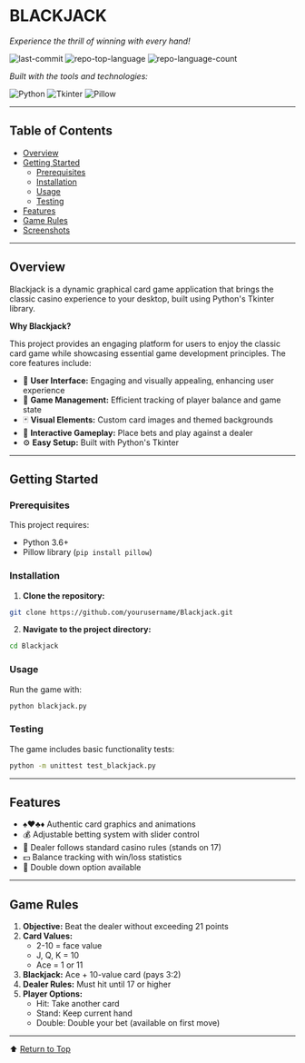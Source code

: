 
# BLACKJACK

*Experience the thrill of winning with every hand!*

![last-commit](https://img.shields.io/github/last-commit/deneaa/Blackjack?style=flat&logo=git&logoColor=white&color=0080ff)
![repo-top-language](https://img.shields.io/github/languages/top/deneaa/Blackjack?style=flat&color=0080ff)
![repo-language-count](https://img.shields.io/github/languages/count/deneaa/Blackjack?style=flat&color=0080ff)

*Built with the tools and technologies:*

![Python](https://img.shields.io/badge/Python-3776AB.svg?style=flat&logo=Python&logoColor=white)
![Tkinter](https://img.shields.io/badge/Tkinter-3776AB.svg?style=flat&logo=Tkinter&logoColor=white)
![Pillow](https://img.shields.io/badge/Pillow-3776AB.svg?style=flat&logo=Pillow&logoColor=white)

---

## Table of Contents

- [Overview](#overview)
- [Getting Started](#getting-started)
  - [Prerequisites](#prerequisites)
  - [Installation](#installation)
  - [Usage](#usage)
  - [Testing](#testing)
- [Features](#features)
- [Game Rules](#game-rules)
- [Screenshots](#screenshots)

---

## Overview

Blackjack is a dynamic graphical card game application that brings the classic casino experience to your desktop, built using Python's Tkinter library.

**Why Blackjack?**

This project provides an engaging platform for users to enjoy the classic card game while showcasing essential game development principles. The core features include:

- 🎨 **User Interface:** Engaging and visually appealing, enhancing user experience
- 💼 **Game Management:** Efficient tracking of player balance and game state
- 🃏 **Visual Elements:** Custom card images and themed backgrounds
- 🎲 **Interactive Gameplay:** Place bets and play against a dealer
- ⚙️ **Easy Setup:** Built with Python's Tkinter

---

## Getting Started

### Prerequisites

This project requires:
- Python 3.6+
- Pillow library (`pip install pillow`)

### Installation

1. **Clone the repository:**
```bash
git clone https://github.com/yourusername/Blackjack.git
```

2. **Navigate to the project directory:**
```bash
cd Blackjack
```

### Usage

Run the game with:
```bash
python blackjack.py
```

### Testing

The game includes basic functionality tests:
```bash
python -m unittest test_blackjack.py
```

---

## Features

- ♠️♥️♣️♦️ Authentic card graphics and animations
- 💰 Adjustable betting system with slider control
- 🎯 Dealer follows standard casino rules (stands on 17)
- 💵 Balance tracking with win/loss statistics
- 🔄 Double down option available

---

## Game Rules

1. **Objective:** Beat the dealer without exceeding 21 points
2. **Card Values:**
   - 2-10 = face value
   - J, Q, K = 10
   - Ace = 1 or 11
3. **Blackjack:** Ace + 10-value card (pays 3:2)
4. **Dealer Rules:** Must hit until 17 or higher
5. **Player Options:**
   - Hit: Take another card
   - Stand: Keep current hand
   - Double: Double your bet (available on first move)

---

⬆ [Return to Top](#blackjack)
